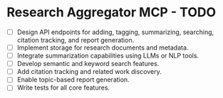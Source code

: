 # Research Aggregator MCP - TODO

- [ ] Design API endpoints for adding, tagging, summarizing, searching, citation tracking, and report generation.
- [ ] Implement storage for research documents and metadata.
- [ ] Integrate summarization capabilities using LLMs or NLP tools.
- [ ] Develop semantic and keyword search features.
- [ ] Add citation tracking and related work discovery.
- [ ] Enable topic-based report generation.
- [ ] Write tests for all core features.